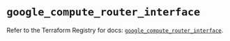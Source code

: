 # `google_compute_router_interface`

Refer to the Terraform Registry for docs: [`google_compute_router_interface`](https://registry.terraform.io/providers/hashicorp/google/6.19.0/docs/resources/compute_router_interface).
